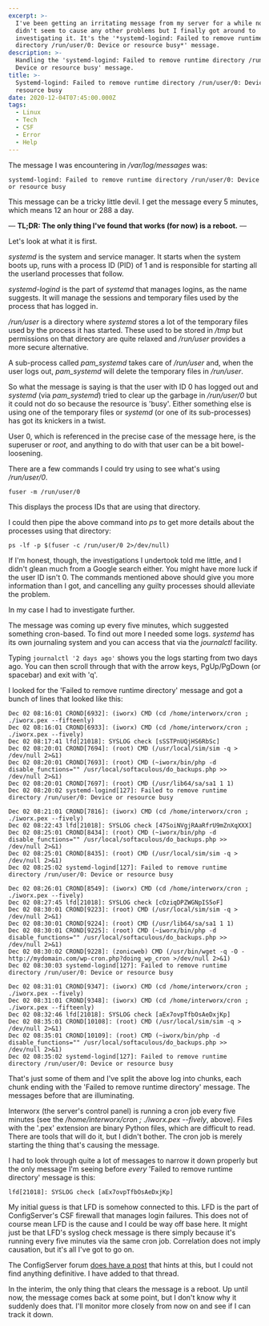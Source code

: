 ```yaml
---
excerpt: >-
  I've been getting an irritating message from my server for a while now. It
  didn't seem to cause any other problems but I finally got around to
  investigating it. It's the '*systemd-logind: Failed to remove runtime
  directory /run/user/0: Device or resource busy*' message.
description: >-
  Handling the 'systemd-logind: Failed to remove runtime directory /run/user/0:
  Device or resource busy' message.
title: >-
  Systemd-logind: Failed to remove runtime directory /run/user/0: Device or
  resource busy
date: 2020-12-04T07:45:00.000Z
tags:
  - Linux
  - Tech
  - CSF
  - Error
  - Help
---
```

The message I was encountering in */var/log/messages* was:

```
systemd-logind: Failed to remove runtime directory /run/user/0: Device or resource busy
```

This message can be a tricky little devil. I get the message every 5 minutes, which means 12 an hour or 288 a day.

—
**TL;DR: The only thing I've found that works (for now) is a reboot.**
—

Let's look at what it is first.

*systemd* is the system and service manager. It starts when the system boots up, runs with a process ID (PID) of 1 and is responsible for starting all the userland processes that follow. 

*systemd-logind* is the part of *systemd* that manages logins, as the name suggests. It will manage the sessions and temporary files used by the process that has logged in.

*/run/user* is a directory where *systemd* stores a lot of the temporary files used by the process it has started. These used to be stored in */tmp* but permissions on that directory are quite relaxed and */run/user* provides a more secure alternative. 

A sub-process called *pam\_systemd* takes care of */run/user* and, when the user logs out, *pam\_systemd* will delete the temporary files in */run/user*.

So what the message is saying is that the user with ID 0 has logged out and *systemd* (via *pam\_systemd*) tried to clear up the garbage in */run/user/0* but it could not do so because the resource is 'busy'. Either something else is using one of the temporary files or *systemd* (or one of its sub-processes) has got its knickers in a twist. 

User 0, which is referenced in the precise case of the message here, is the superuser or *root*, and anything to do with that user can be a bit bowel-loosening.

There are a few commands I could try using to see what's using */run/user/0*.

`fuser -m /run/user/0`

This displays the process IDs that are using that directory.

I could then pipe the above command into *ps* to get more details about the processes using that directory:

`ps -lf -p $(fuser -c /run/user/0 2>/dev/null)`

If I'm honest, though, the investigations I undertook told me little, and I didn't glean much from a Google search either. You might have more luck if the user ID isn't 0. The commands mentioned above should give you more information than I got, and cancelling any guilty processes should alleviate the problem.

In my case I had to investigate further.

The message was coming up every five minutes, which suggested something cron-based. To find out more I needed some logs. *systemd* has its own journaling system and you can access that via the *journalctl* facility.

Typing `journalctl '2 days ago'` shows you the logs starting from two days ago. You can then scroll through that with the arrow keys, PgUp/PgDown (or spacebar) and exit with 'q'. 

I looked for the 'Failed to remove runtime directory' message and got a bunch of lines that looked like this:

```
Dec 02 08:16:01 CROND[6932]: (iworx) CMD (cd /home/interworx/cron ; ./iworx.pex --fifteenly)
Dec 02 08:16:01 CROND[6933]: (iworx) CMD (cd /home/interworx/cron ; ./iworx.pex --fively)
Dec 02 08:17:41 lfd[21018]: SYSLOG check [sSSTPnUQjHS6RbSc]
Dec 02 08:20:01 CROND[7694]: (root) CMD (/usr/local/sim/sim -q > /dev/null 2>&1)
Dec 02 08:20:01 CROND[7693]: (root) CMD (~iworx/bin/php -d disable_functions="" /usr/local/softaculous/do_backups.php >> /dev/null 2>&1)
Dec 02 08:20:01 CROND[7697]: (root) CMD (/usr/lib64/sa/sa1 1 1)
Dec 02 08:20:02 systemd-logind[127]: Failed to remove runtime directory /run/user/0: Device or resource busy

Dec 02 08:21:01 CROND[7816]: (iworx) CMD (cd /home/interworx/cron ; ./iworx.pex --fively)
Dec 02 08:22:43 lfd[21018]: SYSLOG check [47SoiNVgjRAaRfrU9mZnXqXXX]
Dec 02 08:25:01 CROND[8434]: (root) CMD (~iworx/bin/php -d disable_functions="" /usr/local/softaculous/do_backups.php >> /dev/null 2>&1)
Dec 02 08:25:01 CROND[8435]: (root) CMD (/usr/local/sim/sim -q > /dev/null 2>&1)
Dec 02 08:25:02 systemd-logind[127]: Failed to remove runtime directory /run/user/0: Device or resource busy

Dec 02 08:26:01 CROND[8549]: (iworx) CMD (cd /home/interworx/cron ; ./iworx.pex --fively)
Dec 02 08:27:45 lfd[21018]: SYSLOG check [cOziqDPZWGNpIS5oF]
Dec 02 08:30:01 CROND[9223]: (root) CMD (/usr/local/sim/sim -q > /dev/null 2>&1)
Dec 02 08:30:01 CROND[9224]: (root) CMD (/usr/lib64/sa/sa1 1 1)
Dec 02 08:30:01 CROND[9225]: (root) CMD (~iworx/bin/php -d disable_functions="" /usr/local/softaculous/do_backups.php >> /dev/null 2>&1)
Dec 02 08:30:02 CROND[9228]: (zonicweb) CMD (/usr/bin/wget -q -O - http://mydomain.com/wp-cron.php?doing_wp_cron >/dev/null 2>&1)
Dec 02 08:30:03 systemd-logind[127]: Failed to remove runtime directory /run/user/0: Device or resource busy

Dec 02 08:31:01 CROND[9347]: (iworx) CMD (cd /home/interworx/cron ; ./iworx.pex --fively)
Dec 02 08:31:01 CROND[9348]: (iworx) CMD (cd /home/interworx/cron ; ./iworx.pex --fifteenly)
Dec 02 08:32:46 lfd[21018]: SYSLOG check [aEx7ovpTfbOsAeDxjKp]
Dec 02 08:35:01 CROND[10108]: (root) CMD (/usr/local/sim/sim -q > /dev/null 2>&1)
Dec 02 08:35:01 CROND[10109]: (root) CMD (~iworx/bin/php -d disable_functions="" /usr/local/softaculous/do_backups.php >> /dev/null 2>&1)
Dec 02 08:35:02 systemd-logind[127]: Failed to remove runtime directory /run/user/0: Device or resource busy
```

That's just some of them and I've split the above log into chunks, each chunk ending with the 'Failed to remove runtime directory' message. The messages before that are illuminating.

Interworx (the server's control panel) is running a cron job every five minutes (see the */home/interworx/cron ; ./iworx.pex --fively*, above). Files with the '.pex' extension are binary Python files, which are difficult to read. There are tools that will do it, but I didn't bother. The cron job is merely starting the thing that's causing the message.

I had to look through quite a lot of messages to narrow it down properly but the only message I'm seeing before *every* 'Failed to remove runtime directory' message is this:

```
lfd[21018]: SYSLOG check [aEx7ovpTfbOsAeDxjKp]
```

My initial guess is that LFD is somehow connected to this. LFD is the part of ConfigServer's CSF firewall that manages login failures. This does not of course mean LFD is the cause and I could be way off base here. It might just be that LFD's syslog check message is there simply because it's running every five minutes via the same cron job. Correlation does not imply causation, but it's all I've got to go on.

The ConfigServer forum [does have a post](https://forum.configserver.com/viewtopic.php?t=11505) that hints at this, but I could not find anything definitive. I have added to that thread.

In the interim, the only thing that clears the message is a reboot. Up until now, the message comes back at some point, but I don't know why it suddenly does that. I'll monitor more closely from now on and see if I can track it down.

